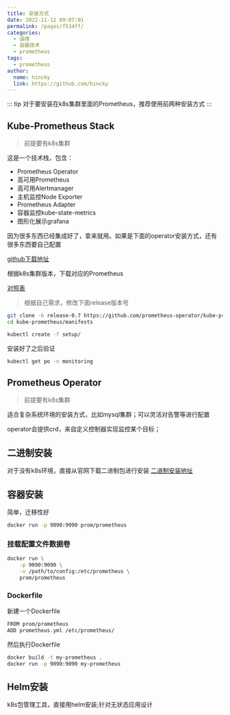```yaml
---
title: 安装方式
date: 2022-11-12 09:07:01
permalink: /pages/f534ff/
categories:
  - 运维
  - 容器技术
  - prometheus
tags:
  - prometheus
author: 
  name: hincky
  link: https://github.com/hincky
---
```


::: tip
对于要安装在k8s集群里面的Prometheus，推荐使用前两种安装方式
:::

## Kube-Prometheus Stack

> 前提要有k8s集群

这是一个技术栈，包含：
- Prometheus Operator
- 高可用Prometheus
- 高可用Alertmanager
- 主机监控Node Exporter
- Prometheus Adapter
- 容器监控kube-state-metrics
- 图形化展示grafana

因为很多东西已经集成好了，拿来就用。如果是下面的operator安装方式，还有很多东西要自己配置

[github下载地址](https://github.com/prometheus-operator/kube-prometheus)

根据k8s集群版本，下载对应的Prometheus

[对照表](https://github.com/prometheus-operator/kube-prometheus#compatibility)

> 根据自己需求，修改下面release版本号

```sh
git clone -b release-0.7 https://github.com/prometheus-operator/kube-prometheus.git
cd kube-prometheus/manifests

kubectl create -f setup/
```

安装好了之后验证
```sh
kubectl get po -n monitoring
```


## Prometheus Operator

> 前提要有k8s集群

适合复杂系统环境的安装方式，比如mysql集群；可以灵活对告警等进行配置

operator会提供crd，来自定义控制器实现监控某个目标；





## 二进制安装
对于没有k8s环境，直接从官网下载二进制包进行安装
[二进制安装地址](https://prometheus.io/download/)

## 容器安装

简单，迁移性好

```sh
docker run -p 9090:9090 prom/prometheus
```
### 挂载配置文件数据卷

```sh
docker run \
    -p 9090:9090 \
    -v /path/to/config:/etc/prometheus \
    prom/prometheus
```

### Dockerfile

新建一个Dockerfile

```bash
FROM prom/prometheus
ADD prometheus.yml /etc/prometheus/
```

然后执行Dockerfile

```sh
docker build -t my-prometheus .
docker run -p 9090:9090 my-prometheus
```

## Helm安装

k8s包管理工具，直接用helm安装;针对无状态应用设计

